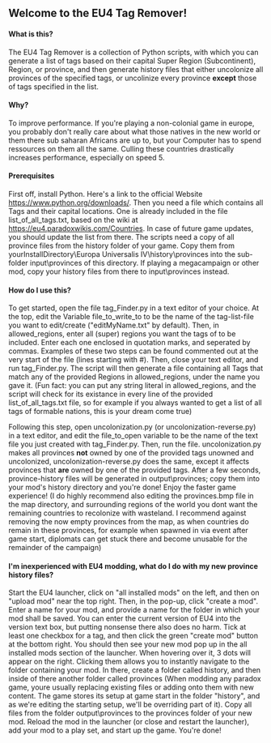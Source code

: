 ## Welcome to the EU4 Tag Remover!

#### What is this?
The EU4 Tag Remover is a collection of Python scripts, with which you can generate a list of tags based on their capital Super Region (Subcontinent), Region, or province, and then generate history files that either uncolonize all provinces of the specified tags, or uncolinize every province **except** those of tags specified in the list. 

#### Why?
To improve performance. If you're playing a non-colonial game in europe, you probably don't really care about what those natives in the new world or them there sub saharan Africans are up to, but your Computer has to spend ressources on them all the same. Culling these countries drastically increases performance, especially on speed 5.

#### Prerequisites
First off, install Python. Here's a link to the official Website https://www.python.org/downloads/.
Then you need a file which contains all Tags and their capital locations. One is already included in the file list_of_all_tags.txt, based on the wiki at https://eu4.paradoxwikis.com/Countries. In case of future game updates, you should update the list from there.
The scripts need a copy of all province files from the history folder of your game. Copy them from yourInstallDirectory\Europa Universalis IV\history\provinces into the sub-folder input\provinces of this directory. If playing a megacampaign or other mod, copy your history files from there to input\provinces instead.

#### How do I use this?
To get started, open the file tag_Finder.py in a text editor of your choice. At the top, edit the Variable file_to_write_to to be the name of the tag-list-file you want to edit/create ("editMyName.txt" by default). Then, in allowed_regions, enter all (super) regions you want the tags of to be included. Enter each one enclosed in quotation marks, and seperated by commas. Examples of these two steps can be found commented out at the very start of the file (lines starting with #). Then, close your text editor, and run tag_Finder.py. The script will then generate a file containing all Tags that match any of the provided Regions in allowed_regions, under the name you gave it. (Fun fact: you can put any string literal in allowed_regions, and the script will check for its existance in every line of the provided list_of_all_tags.txt file, so for example if you always wanted to get a list of all tags of formable nations, this is your dream come true)

Following this step, open uncolonization.py (or uncolonization-reverse.py) in a text editor, and edit the file_to_open variable to be the name of the text file you just created with tag_Finder.py. Then, run the file. uncolonization.py makes all provinces **not** owned by one of the provided tags unowned and uncolonized, uncolonization-reverse.py does the same, except it affects provinces that **are** owned by one of the provided tags. After a few seconds, province-history files will be generated in output\provinces; copy them into your mod's history directory and you're done! Enjoy the faster game experience! (I do highly recommend also editing the provinces.bmp file in the map directory, and surrounding regions of the world you dont want the remaining countries to recolonize with wasteland. I recommend against removing the now empty provinces from the map, as when countries do remain in these provinces, for example when spawned in via event after game start, diplomats can get stuck there and become unusable for the remainder of the campaign)

#### I'm inexperienced with EU4 modding, what do I do with my new province history files?
Start the EU4 launcher, click on "all installed mods" on the left, and then on "upload mod" near the top right. Then, in the pop-up, click "create a mod". Enter a name for your mod, and provide a name for the folder in which your mod shall be saved. You can enter the current version of EU4 into the version text box, but putting nonsense there also does no harm. Tick at least one checkbox for a tag, and then click the green "create mod" button at the bottom right. You should then see your new mod pop up in the all installed mods section of the launcher. When hovering over it, 3 dots will appear on the right. Clicking them allows you to instantly navigate to the folder containing your mod.
In there, create a folder called history, and then inside of there another folder called provinces (When modding any paradox game, youre usually replacing existing files or adding onto them with new content. The game stores its setup at game start in the folder "history", and as we're editing the starting setup, we'll be overriding part of it). Copy all files from the folder output\provinces to the provinces folder of your new mod. Reload the mod in the launcher (or close and restart the launcher), add your mod to a play set, and start up the game. You're done!